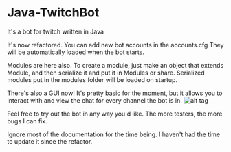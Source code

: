 # Java-TwitchBot
It's a bot for twitch written in Java

It's now refactored. You can add new bot accounts in the accounts.cfg
They will be automatically loaded when the bot starts. 

Modules are here also. To create a module, just make an object that extends Module, and then serialize it and put it in Modules or share. Serialized modules put in the modules folder will be loaded on startup.

There's also a GUI now! It's pretty basic for the moment, but it allows you to interact with and view the chat for every channel the bot is in. 
![alt tag](http://i.imgur.com/mjSgxFq.png)

Feel free to try out the bot in any way you'd like. The more testers, the more bugs I can fix.

Ignore most of the documentation for the time being. I haven't had the time to update it since the refactor.
